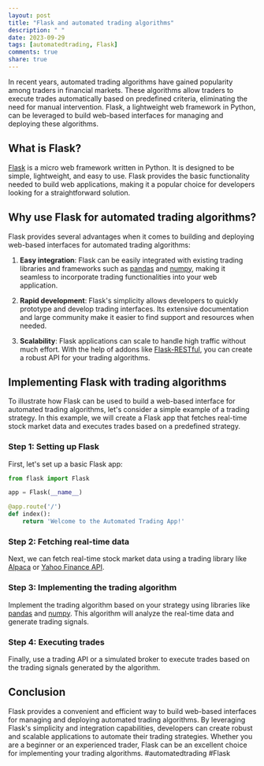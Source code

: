 ```yaml
---
layout: post
title: "Flask and automated trading algorithms"
description: " "
date: 2023-09-29
tags: [automatedtrading, Flask]
comments: true
share: true
---
```


In recent years, automated trading algorithms have gained popularity among traders in financial markets. These algorithms allow traders to execute trades automatically based on predefined criteria, eliminating the need for manual intervention. Flask, a lightweight web framework in Python, can be leveraged to build web-based interfaces for managing and deploying these algorithms.

## What is Flask?

[Flask](https://flask.palletsprojects.com/) is a micro web framework written in Python. It is designed to be simple, lightweight, and easy to use. Flask provides the basic functionality needed to build web applications, making it a popular choice for developers looking for a straightforward solution.

## Why use Flask for automated trading algorithms?

Flask provides several advantages when it comes to building and deploying web-based interfaces for automated trading algorithms:

1. **Easy integration**: Flask can be easily integrated with existing trading libraries and frameworks such as [pandas](https://pandas.pydata.org/) and [numpy](https://numpy.org/), making it seamless to incorporate trading functionalities into your web application.

2. **Rapid development**: Flask's simplicity allows developers to quickly prototype and develop trading interfaces. Its extensive documentation and large community make it easier to find support and resources when needed.

3. **Scalability**: Flask applications can scale to handle high traffic without much effort. With the help of addons like [Flask-RESTful](https://flask-restful.readthedocs.io/), you can create a robust API for your trading algorithms.

## Implementing Flask with trading algorithms

To illustrate how Flask can be used to build a web-based interface for automated trading algorithms, let's consider a simple example of a trading strategy. In this example, we will create a Flask app that fetches real-time stock market data and executes trades based on a predefined strategy.

### Step 1: Setting up Flask

First, let's set up a basic Flask app:

```python
from flask import Flask

app = Flask(__name__)

@app.route('/')
def index():
    return 'Welcome to the Automated Trading App!'
```

### Step 2: Fetching real-time data

Next, we can fetch real-time stock market data using a trading library like [Alpaca](https://alpaca.markets/) or [Yahoo Finance API](https://finance.yahoo.com/).

### Step 3: Implementing the trading algorithm

Implement the trading algorithm based on your strategy using libraries like [pandas](https://pandas.pydata.org/) and [numpy](https://numpy.org/). This algorithm will analyze the real-time data and generate trading signals.

### Step 4: Executing trades

Finally, use a trading API or a simulated broker to execute trades based on the trading signals generated by the algorithm.

## Conclusion

Flask provides a convenient and efficient way to build web-based interfaces for managing and deploying automated trading algorithms. By leveraging Flask's simplicity and integration capabilities, developers can create robust and scalable applications to automate their trading strategies. Whether you are a beginner or an experienced trader, Flask can be an excellent choice for implementing your trading algorithms. #automatedtrading #Flask
